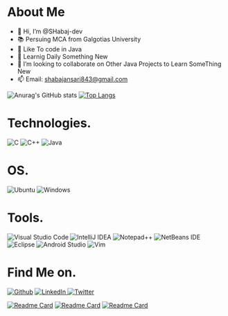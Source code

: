 # About Me
- 👋 Hi, I’m @SHabaj-dev
- :books: Persuing MCA from Galgotias University
- 👀 Like To code in Java
- 🌱 Learnig Daily Something New
- 💞️ I’m looking to collaborate on Other Java Projects to Learn SomeThing New
- 📫 Email: shabajansari843@gmail.com

![Anurag's GitHub stats](https://github-readme-stats.vercel.app/api?username=SHabaj-dev&show_icons=true&theme=dark)
[![Top Langs](https://github-readme-stats.vercel.app/api/top-langs/?username=SHabaj-dev&show_icon=true&theme=dark)](https://github.com/SHabaj-dev/github-readme-stats)

# Technologies.
![C](https://img.shields.io/badge/c-%2300599C.svg?style=for-the-badge&logo=c&logoColor=white) ![C++](https://img.shields.io/badge/c++-%2300599C.svg?style=for-the-badge&logo=c%2B%2B&logoColor=white) ![Java](https://img.shields.io/badge/java-%23ED8B00.svg?style=for-the-badge&logo=java&logoColor=white)

# OS.
![Ubuntu](https://img.shields.io/badge/Ubuntu-E95420?style=for-the-badge&logo=ubuntu&logoColor=white) ![Windows](https://img.shields.io/badge/Windows-0078D6?style=for-the-badge&logo=windows&logoColor=white)


# Tools.
![Visual Studio Code](https://img.shields.io/badge/Visual%20Studio%20Code-0078d7.svg?style=for-the-badge&logo=visual-studio-code&logoColor=white) ![IntelliJ IDEA](https://img.shields.io/badge/IntelliJIDEA-000000.svg?style=for-the-badge&logo=intellij-idea&logoColor=white) ![Notepad++](https://img.shields.io/badge/Notepad++-90E59A.svg?style=for-the-badge&logo=notepad%2b%2b&logoColor=black) ![NetBeans IDE](https://img.shields.io/badge/NetBeansIDE-1B6AC6.svg?style=for-the-badge&logo=apache-netbeans-ide&logoColor=white) ![Eclipse](https://img.shields.io/badge/Eclipse-FE7A16.svg?style=for-the-badge&logo=Eclipse&logoColor=white) ![Android Studio](https://img.shields.io/badge/Android%20Studio-3DDC84.svg?style=for-the-badge&logo=android-studio&logoColor=white) ![Vim](https://img.shields.io/badge/VIM-%2311AB00.svg?style=for-the-badge&logo=vim&logoColor=white)

# Find Me on. 
<p>
  <a href="https://github.com/SHabaj-dev" target="_blank"><img alt="Github" src="https://img.shields.io/badge/GitHub-%2312100E.svg?&style=for-the-badge&logo=Github&logoColor=white" /></a> 
  <a href="https://www.linkedin.com/in/shabaj-ansari-696426202/" target="_blank"><img alt="LinkedIn" src="https://img.shields.io/badge/linkedin-%230077B5.svg?&style=for-the-badge&logo=linkedin&logoColor=white" /> 
  <a href="https://twitter.com/shabajansari843" target="_blank"><img alt="Twitter" src="https://img.shields.io/badge/Twitter-%231DA1F2.svg?style=for-the-badge&logo=Twitter&logoColor=white" /> 
  
</p>

[![Readme Card](https://github-readme-stats.vercel.app/api/pin/?username=SHabaj-dev&repo=DSA&theme=dark)](https://github.com/SHabaj-dev/DSA)
[![Readme Card](https://github-readme-stats.vercel.app/api/pin/?username=SHabaj-dev&repo=Java-Advance&theme=dark)](https://github.com/SHabaj-dev/Java-Advance)
[![Readme Card](https://github-readme-stats.vercel.app/api/pin/?username=SHabaj-dev&repo=Android&theme=dark)](https://github.com/SHabaj-dev/Android)




<!---
![Shabaj Ansari's github stats](https://github-readme-stats.vercel.app/api?username=SHabaj-dev)
SHabaj-dev/SHabaj-dev is a ✨ special ✨ repository because its `README.md` (this file) appears on your GitHub profile.
You can click the Preview link to take a look at your changes.
--->
